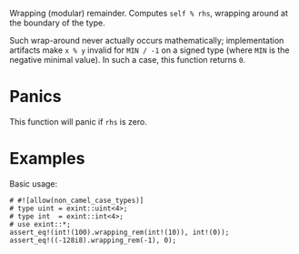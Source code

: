 Wrapping (modular) remainder. Computes `self % rhs`,
wrapping around at the boundary of the type.

Such wrap-around never actually occurs mathematically; implementation artifacts
make `x % y` invalid for `MIN / -1` on a signed type (where `MIN` is the
negative minimal value). In such a case, this function returns `0`.

# Panics

This function will panic if `rhs` is zero.

# Examples

Basic usage:

```
# #![allow(non_camel_case_types)]
# type uint = exint::uint<4>;
# type int  = exint::int<4>;
# use exint::*;
assert_eq!(int!(100).wrapping_rem(int!(10)), int!(0));
assert_eq!((-128i8).wrapping_rem(-1), 0);
```
